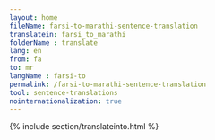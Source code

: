 ```yaml
---
layout: home
fileName: farsi-to-marathi-sentence-translation
translatein: farsi_to_marathi
folderName : translate
lang: en
from: fa
to: mr
langName : farsi-to
permalink: /farsi-to-marathi-sentence-translation
tool: sentence-translations
nointernationalization: true
---
```

{% include section/translateinto.html %}
